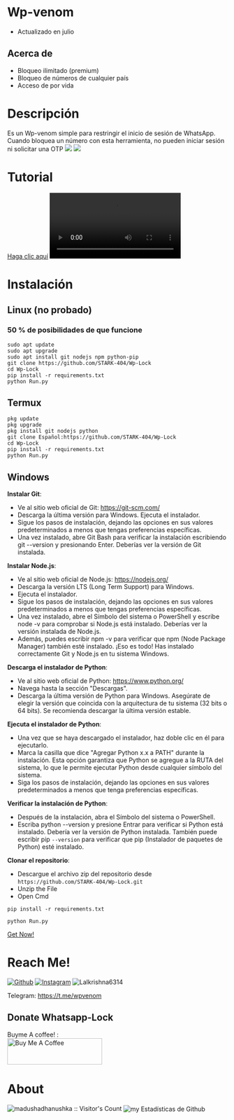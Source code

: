 # Wp-venom
- Actualizado en julio

## Acerca de
- Bloqueo ilimitado (premium)
- Bloqueo de números de cualquier país
- Acceso de por vida
# Descripción
Es un Wp-venom simple para restringir el inicio de sesión de WhatsApp. Cuando bloquea un número con esta herramienta, no pueden iniciar sesión ni solicitar una OTP
![](https://raw.githubusercontent.com/STARK-404/Whatsapp-Lock/main/images/l0ck.jpg)
![](https://raw.githubusercontent.com/STARK-404/Whatsapp-Lock/main/images/Screenshot_2024-04-17-08-01-25-928_com.whatsapp~2.jpg)

# Tutorial

<a href='https://mrstarkstore.000webhostapp.com/Tutorial.mp4'>Haga clic aquí</a>
<video src='https://mrstarkstore.000webhostapp.com/Tutorial.mp4'> </video>

# Instalación
## Linux (no probado)
### 50 % de posibilidades de que funcione
```
sudo apt update
sudo apt upgrade
sudo apt install git nodejs npm python-pip
git clone https://github.com/STARK-404/Wp-Lock
cd Wp-Lock
pip install -r requirements.txt
python Run.py
```
## Termux
```
pkg update
pkg upgrade
pkg install git nodejs python
git clone Español:https://github.com/STARK-404/Wp-Lock
cd Wp-Lock
pip install -r requirements.txt
python Run.py
```
## Windows
**Instalar Git**:
- Ve al sitio web oficial de Git: https://git-scm.com/
- Descarga la última versión para Windows. Ejecuta el instalador.
- Sigue los pasos de instalación, dejando las opciones en sus valores predeterminados a menos que tengas preferencias específicas.
- Una vez instalado, abre Git Bash para verificar la instalación escribiendo git --version y presionando Enter. Deberías ver la versión de Git instalada.

**Instalar Node.js**:
- Ve al sitio web oficial de Node.js: https://nodejs.org/
- Descarga la versión LTS (Long Term Support) para Windows.
- Ejecuta el instalador.
- Sigue los pasos de instalación, dejando las opciones en sus valores predeterminados a menos que tengas preferencias específicas.
- Una vez instalado, abre el Símbolo del sistema o PowerShell y escribe node -v para comprobar si Node.js está instalado. Deberías ver la versión instalada de Node.js.
- Además, puedes escribir npm -v para verificar que npm (Node Package Manager) también esté instalado. ¡Eso es todo! Has instalado correctamente Git y Node.js en tu sistema Windows.

**Descarga el instalador de Python**:

- Ve al sitio web oficial de Python: https://www.python.org/
- Navega hasta la sección "Descargas".
- Descarga la última versión de Python para Windows. Asegúrate de elegir la versión que coincida con la arquitectura de tu sistema (32 bits o 64 bits). Se recomienda descargar la última versión estable.

**Ejecuta el instalador de Python**:

- Una vez que se haya descargado el instalador, haz doble clic en él para ejecutarlo.
- Marca la casilla que dice "Agregar Python x.x a PATH" durante la instalación. Esta opción garantiza que Python se agregue a la RUTA del sistema, lo que le permite ejecutar Python desde cualquier símbolo del sistema.
- Siga los pasos de instalación, dejando las opciones en sus valores predeterminados a menos que tenga preferencias específicas.

**Verificar la instalación de Python**:

- Después de la instalación, abra el Símbolo del sistema o PowerShell.
- Escriba python --version y presione Entrar para verificar si Python está instalado. Debería ver la versión de Python instalada. También puede escribir pip `--version` para verificar que pip (Instalador de paquetes de Python) esté instalado.

**Clonar el repositorio**:
- Descargue el archivo zip del repositorio desde
`https://github.com/STARK-404/Wp-Lock.git`
- Unzip the File
- Open Cmd

  
``pip install -r requirements.txt``


  ``python Run.py``
  

<a href='mailto:unknownshooter509@gmail.com?Subject=Lock!'>Get Now!</a>

# Reach Me!
<a href="https://github.com/STARK-404/"><img title="Github" src="https://img.shields.io/badge/STARK-404-brightgreen?style=for-the-badge&logo=github"></a>
<a href="https://www.instagram.com/la1uuuuu/" target="_blank"><img src="https://img.shields.io/badge/Instagram-%23E4405F.svg?&style=flat-square&logo=instagram&logoColor=white" alt="Instagram"></a>
<img src="https://img.shields.io/twitter/follow/Lalkrishna6314?logo=twitter&r&style=for-the-badge" alt="Lalkrishna6314" />
<div id='badge'>

Telegram: https://t.me/wpvenom

## Donate Whatsapp-Lock

Buyme A coffee! :
<br>
<a href="https://www.buymeacoffee.com/mrstarkin" target="_blank"><img src="https://cdn.buymeacoffee.com/buttons/v2/default-yellow.png" alt="Buy Me A Coffee" style="height: 60px !important;width: 217px !important;" ></a>

# About 
<img src="https://profile-counter.glitch.me/{STARK-404}/count.svg" alt="madushadhanushka :: Visitor's Count" />
<img align="center" src="https://github-readme-stats.vercel.app/api?username=freedarwuin&include_all_commits=true&count_private=true&show_icons=true&line_height=20&title_color=2B5BBD&icon_color=1124BB&text_color=A1A1A1&bg_color=0,000000,130F40" alt="my Estadísticas de Github"/>
